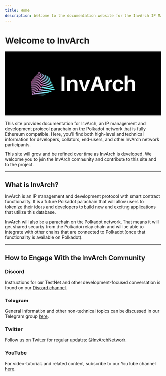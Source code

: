 ```yaml
---
title: Home
description: Welcome to the documentation website for the InvArch IP Management & Development Protocol for Web3.
---
```


# Welcome to InvArch

![Main Page Banner](/docs/assets/cover.png)

This site provides documentation for InvArch, an IP management and development protocol parachain on the Polkadot network that is fully Ethereum compatible. Here, you'll find both high-level and technical information for developers, collators, end-users, and other InvArch network participants.

This site will grow and be refined over time as InvArch is developed. We welcome you to join the InvArch community and contribute to this site and to the project.

---

## What is InvArch?

InvArch is an IP management and development protocol with smart contract functionality. It is a future Polkadot parachain that will allow users to tokenize their ideas and developers to build new and exciting applications that utilize this database.

InvArch will also be a parachain on the Polkadot network. That means it will get shared security from the Polkadot relay chain and will be able to integrate with other chains that are connected to Polkadot (once that functionality is available on Polkadot).

---

<!-- ## How to Get Started with InvArch

### Networks

Currently, there are a few ways you can start building on InvArch:

 - Build your own InvArch instance as a [development node](/builders/get-started/InvArch-dev/)
 - [Connect](/builders/get-started/tinker/) to the [Tinker TestNet](/learn/platform/networks/tinker/)
 - [Connect](/builders/get-started/invarch/) to [InvArch Testnet](/learn/platform/networks/invarch/)


### Deploy a Contract

Because of InvArch's Ethereum compatibility features, you can use the development tools you know and love to deploy a contract:

 - [Ethereum Libraries](/builders/interact/eth-libraries/)
 - [Remix](/builders/interact/remix/)
 - [OpenZeppelin and Remix](/builders/interact/oz-remix/)
 - [HardHat](/builders/interact/hardhat/)
 - [Truffle](/builders/interact/truffle/)
 - [Waffle and Mars](/builders/interact/waffle-mars/)


### Tools and Integrations

 - [Web3.js](/builders/tools/eth-libraries/web3js/)
 - [Ethers.js](/builders/tools/eth-libraries/etherjs/)
 - [Web3.py](/builders/tools/eth-libraries/web3py/)
 - [The Graph](/builders/integrations/indexers/thegraph/)
 - [Covalent API](/builders/integrations/indexers/covalent/)
 - [Debug & Trace](/builders/tools/debug-trace/)

### Oracles

 We also have a number of Oracles that can serve as data feed to your smart contracts:

 - [Chainlink](/builders/integrations/oracles/chainlink/)

### Bridges

Currently, we have a fully functioning bridge implementation that connects Ethereum's Rinkeby/Kovan TestNets and Tinker Alpha:

 - [ChainBridge](/builders/integrations/bridges/eth/chainbridge/)

--- -->

## How to Engage With the InvArch Community

### Discord

Instructions for our TestNet and other development-focused conversation is found on our [Discord channel](https://discord.com/invite/UDuyBC2EC7).

<!-- ### :InvArch-element:  Element
Technical discussions and support are encouraged in our Element (formerly Riot) room that can be found [here](https://app.element.io/#/room/#InvArch:matrix.org). -->

### Telegram

General information and other non-technical topics can be discussed in our Telegram group [here](https://t.me/InvArch).

### Twitter

Follow us on Twitter for regular updates: [@InvArchNetwork](https://twitter.com/InvArchNetwork).

### YouTube

For video-tutorials and related content, subscribe to our YouTube channel [here](https://www.youtube.com/channel/UCSUD4kuRxXfOuRkVL0hpxXg).
